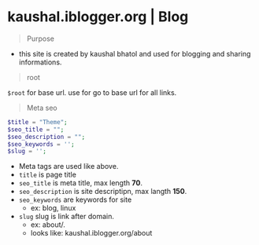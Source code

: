 # kaushal.iblogger.org | Blog

>Purpose

* this site is created by kaushal bhatol and used for blogging and sharing informations.

>root

`$root` for base url. use for go to base url for all links.

>Meta seo

```php
$title = "Theme";
$seo_title = "";
$seo_description = "";
$seo_keywords = '';
$slug = '';
```

* Meta tags are used like above.
* `title` is page title
* `seo_title` is meta title, max length __70__.
* `seo_description` is site descriptipn, max langth __150__.
* `seo_keywords` are keywords for site
  * ex: blog, linux
* `slug` slug is link after domain.
  * ex: about/.
  * looks like: kaushal.iblogger.org/about
